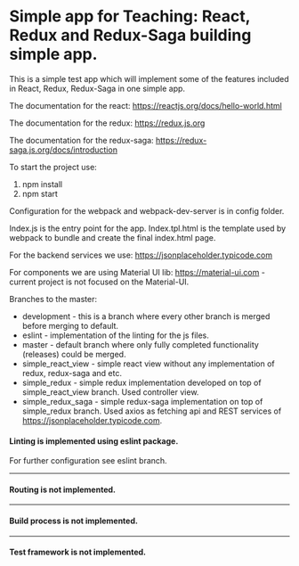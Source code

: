 # Simple app for Teaching: React, Redux and Redux-Saga building simple app.
This is a simple test app which will implement some of the features included in React, Redux, Redux-Saga in one simple app.

The documentation for the react:
https://reactjs.org/docs/hello-world.html

The documentation for the redux:
https://redux.js.org

The documentation for the redux-saga:
https://redux-saga.js.org/docs/introduction

To start the project use:
1. npm install
2. npm start

Configuration for the webpack and webpack-dev-server is in config folder.

Index.js is the entry point for the app.
Index.tpl.html is the template used by webpack to bundle and create the final index.html page.

For the backend services we use:
https://jsonplaceholder.typicode.com

For components we are using Material UI lib:
https://material-ui.com - current project is not focused on the Material-UI.

Branches to the master:

 - development - this is a branch where every other branch is merged before merging to default.
 - eslint - implementation of the linting for the js files.
 - master - default branch where only fully completed functionality (releases) could be merged.
 - simple_react_view - simple react view without any implementation of redux, redux-saga and etc.
 - simple_redux - simple redux implementation developed on top of simple_react_view branch. Used controller view.
 - simple_redux_saga - simple redux-saga implementation on top of simple_redux branch. Used axios as fetching api and REST services of https://jsonplaceholder.typicode.com.
 
#### Linting is implemented using eslint package.
 For further configuration see eslint branch.

---
#### Routing is not implemented. 

---
#### Build process is not implemented. 

---
#### Test framework is not implemented.
